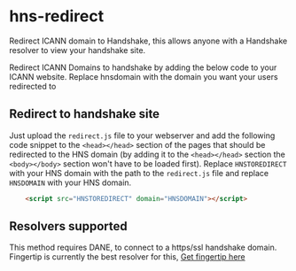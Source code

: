 # hns-redirect
Redirect ICANN domain to Handshake, this allows anyone with a Handshake resolver to view your handshake site.

Redirect ICANN Domains to handshake by adding the below code to your ICANN website. Replace hnsdomain with the domain you want your users redirected to

## Redirect to handshake site
Just upload the `redirect.js` file to your webserver and add the following code snippet to the `<head></head>` section of the pages that should be redirected to the HNS domain (by adding it to the `<head></head>` section the `<body></body>` section won't have to be loaded first). Replace `HNSTOREDIRECT` with your HNS domain with the path to the `redirect.js` file and replace `HNSDOMAIN` with your HNS domain.
```html
	<script src="HNSTOREDIRECT" domain="HNSDOMAIN"></script>
```

## Resolvers supported
This method requires DANE, to connect to a https/ssl handshake domain.
Fingertip is currently the best resolver for this, [Get fingertip here](https://impervious.com/fingertip.html)
